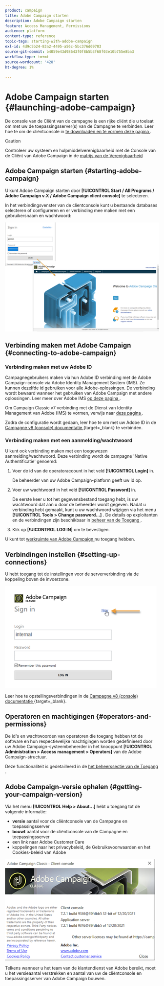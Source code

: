 ```yaml
---
product: campaign
title: Adobe Campaign starten
description: Adobe Campaign starten
feature: Access Management, Permissions
audience: platform
content-type: reference
topic-tags: starting-with-adobe-campaign
exl-id: 4d9c5b24-83a2-4495-a56c-5bc376d69703
source-git-commit: b4059e43d98643f0f8b5b3f68f03e10b755e8ba3
workflow-type: tm+mt
source-wordcount: '428'
ht-degree: 1%

---
```


# Adobe Campaign starten {#launching-adobe-campaign}

De console van de Cliënt van de campagne is een rijke cliënt die u toelaat om met uw de toepassingsserver(s) van de Campagne te verbinden. Leer hoe te om de cliëntconsole in [ te downloaden en te vormen deze pagina ](../../installation/using/installing-the-client-console.md).

>[!CAUTION]
>
>Controleer uw systeem en hulpmiddelverenigbaarheid met de Console van de Cliënt van Adobe Campaign in de [ matrijs van de Verenigbaarheid ](../../rn/using/compatibility-matrix.md#ClientConsoleoperatingsystems)

## Adobe Campaign starten {#starting-adobe-campaign}

U kunt Adobe Campaign starten door **[!UICONTROL Start / All Programs / Adobe Campaign v.X / Adobe Campaign client console]** te selecteren.

In het verbindingsvenster van de clientconsole kunt u bestaande databases selecteren of configureren en er verbinding mee maken met een gebruikersnaam en wachtwoord:

![](assets/acc-logon.png)

## Verbinding maken met Adobe Campaign {#connecting-to-adobe-campaign}

### Verbinding maken met uw Adobe ID

Campagnegebruikers maken via hun Adobe ID verbinding met de Adobe Campaign-console via Adobe Identity Management System (IMS). Ze kunnen dezelfde id gebruiken voor alle Adobe-oplossingen. De verbinding wordt bewaard wanneer het gebruiken van Adobe Campaign met andere oplossingen. Leer meer over Adobe IMS [ op deze pagina ](https://helpx.adobe.com/enterprise/using/identity.html).

Om Campaign Classic v7 verbinding met de Dienst van Identity Management van Adobe (IMS) te vormen, verwijs naar [ deze pagina ](../../integrations/using/about-adobe-id.md).

Zodra de configuratie wordt gedaan, leer hoe te om met uw Adobe ID in de [ Campagne v8 (console) documentatie ](https://experienceleague.adobe.com/en/docs/campaign/campaign-v8/new/connect){target=_blank} te verbinden.


### Verbinding maken met een aanmelding/wachtwoord

U kunt ook verbinding maken met een toegewezen aanmelding/wachtwoord. Deze verbinding wordt de campagne &#39;Native Authentificatie&#39; genoemd:

1. Voer de id van de operatoraccount in het veld **[!UICONTROL Login]** in.

   De beheerder van uw Adobe Campaign-platform geeft uw id op.

1. Voer uw wachtwoord in het veld **[!UICONTROL Password]** in.

   De eerste keer u tot het gegevensbestand toegang hebt, is uw wachtwoord dat aan u door de beheerder wordt gegeven. Nadat u verbinding hebt gemaakt, kunt u uw wachtwoord wijzigen via het menu **[!UICONTROL Tools > Change password...]** . De details op exploitanten en de verbindingen zijn beschikbaar in [ beheer van de Toegang ](../../platform/using/access-management.md).

1. Klik op **[!UICONTROL LOG IN]** om te bevestigen.

U kunt tot [ werkruimte van Adobe Campaign ](../../platform/using/adobe-campaign-workspace.md) nu toegang hebben.

## Verbindingen instellen {#setting-up-connections}

U hebt toegang tot de instellingen voor de serververbinding via de koppeling boven de invoerzone.

![](assets/s_ncs_user_connections_management.png)

Leer hoe te opstellingsverbindingen in de [ Campagne v8 (console) documentatie ](https://experienceleague.adobe.com/en/docs/campaign/campaign-v8/new/connect#create-your-connection){target=_blank}.

## Operatoren en machtigingen {#operators-and-permissions}

De id&#39;s en wachtwoorden van operatoren die toegang hebben tot de software en hun respectievelijke machtigingen worden gedefinieerd door uw Adobe Campaign-systeembeheerder in het knooppunt **[!UICONTROL Administration > Access management > Operators]** van de Adobe Campaign-structuur.

Deze functionaliteit is gedetailleerd in de [ het beheerssectie van de Toegang ](../../platform/using/access-management.md).

## Adobe Campaign-versie ophalen {#getting-your-campaign-version}

Via het menu **[!UICONTROL Help > About...]** hebt u toegang tot de volgende informatie:

* **versie** aantal voor de cliëntconsole van de Campagne en toepassingsserver
* **bouwt** aantal voor de cliëntconsole van de Campagne en toepassingsserver
* een link naar Adobe Customer Care
* koppelingen naar het privacybeleid, de Gebruiksvoorwaarden en het Cookies-beleid van Adobe

![](assets/about-acc.png)

Telkens wanneer u het team van de klantendienst van Adobe bereikt, moet u het versieaantal verstrekken en aantal van uw de cliëntconsole en toepassingsserver van Adobe Campaign bouwen.


